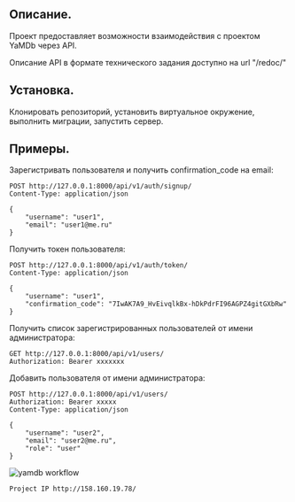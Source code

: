 ## Описание.
Проект предоставляет возможности взаимодействия с проектом YaMDb через API.

Описание API в формате технического задания доступно на url "/redoc/"

## Установка.
Клонировать репозиторий, установить виртуальное окружение, выполнить миграции, запустить сервер.

## Примеры.
Зарегистривать пользователя и получить confirmation_code на email:
```
POST http://127.0.0.1:8000/api/v1/auth/signup/
Content-Type: application/json

{
    "username": "user1",
    "email": "user1@me.ru"
} 
```
Получить токен пользователя:
```
POST http://127.0.0.1:8000/api/v1/auth/token/
Content-Type: application/json

{
    "username": "user1",
    "confirmation_code": "7IwAK7A9_HvEivqlkBx-hDkPdrFI96AGPZ4gitGXbRw"
}
```
Получить список зарегистрированных пользователей от имени администратора:
```
GET http://127.0.0.1:8000/api/v1/users/
Authorization: Bearer xxxxxxx

```
Добавить пользователя от имени администратора:
```
POST http://127.0.0.1:8000/api/v1/users/
Authorization: Bearer xxxxx
Content-Type: application/json

{
    "username": "user2",
    "email": "user2@me.ru",
    "role": "user"
}
```
![yamdb workflow](https://github.com/svoskresensky/yamdb_final/actions/workflows/yamdb_workflow.yml/badge.svg)

```
Project IP http://158.160.19.78/
```
